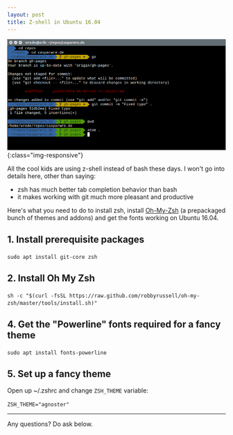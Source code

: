 ```yaml
---
layout: post
title: Z-shell in Ubuntu 16.04  
---
```


!['Beautiful Z-Shell'](/images/2016-05-zsh.png){:class="img-responsive"}

All the cool kids are using z-shell instead of bash these days. I won't go into details here, other than saying:

* zsh has much better tab completion behavior than bash
* it makes working with git much more pleasant and productive

Here's what you need to do to install zsh, install [Oh-My-Zsh](https://ohmyz.sh/) (a prepackaged bunch of themes and addons) and get the fonts working on Ubuntu 16.04.

## 1. Install prerequisite packages

`sudo apt install git-core zsh`

## 2. Install Oh My Zsh

`sh -c "$(curl -fsSL https://raw.github.com/robbyrussell/oh-my-zsh/master/tools/install.sh)"`

## 4. Get the "Powerline" fonts required for a fancy theme

`sudo apt install fonts-powerline`

## 5. Set up a fancy theme
Open up ~/.zshrc and change `ZSH_THEME` variable:

`ZSH_THEME="agnoster"`

---
Any questions? Do ask below.
